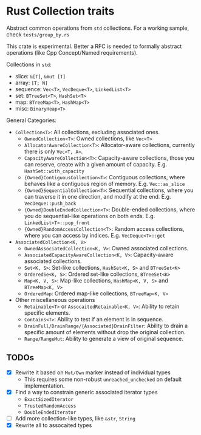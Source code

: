 # Rust Collection traits

Abstract common operations from `std` collections. For a working sample, check `tests/group_by.rs`

This crate is experimental. Better a RFC is needed to formally abstract operations (like Cpp Concept/Named requirements).

Collections in `std`:
* slice: `&[T]`, `&mut [T]`
* array: `[T; N]`
* sequence: `Vec<T>`, `VecDeque<T>`, `LinkedList<T>`
* set: `BTreeSet<T>`, `HashSet<T>`
* map: `BTreeMap<T>`, `HashMap<T>`
* misc: `BinaryHeap<T>`

General Categories:
* `Collection<T>`: All collections, excluding associated ones.
  - `OwnedCollection<T>`: Owned collections, like `Vec<T>`
  - `AllocatorAwareCollection<T>`: Allocator-aware collections, currently there is only `Vec<T, A>`.
  - `CapacityAwareCollection<T>`: Capacity-aware collections, those you can reserve, create with a given amount of capacity. E.g. `HashSet::with_capacity`
  - `{Owned}ContiguousCollection<T>`: Contiguous collections, where behaves like a contiguous region of memory. E.g. `Vec::as_slice`
  - `{Owned}SequentialCollection<T>`: Sequential collections, where you can traverse it in one direction, and modify at the end. E.g. `VecDeque::push_back`
  - `{Owned}DoubleEndedCollection<T>`: Double-ended collections, where you do sequential-like operations on both ends. E.g. `LinkedList<T>::pop_front`
  - `{Owned}RandomAccessCollection<T>`: Random access collections, where you can access by indices. E.g. `VecDeque<T>::get`
* `AssociatedCollection<K, V>`
  - `OwnedAssociatedCollection<K, V>`: Owned associated collections.
  - `AssociatedCapacityAwareCollection<K, V>`: Capacity-aware associated collections.
  - `Set<K, S>`: Set-like collections, `HashSet<K, S>` and `BTreeSet<K>`
  - `OrderedSe<K, S>`: Ordered set-like collections, `BTreeSet<K>`
  - `Map<K, V, S>`: Map-like collections, `HashMap<K, V, S>` and `BTreeMap<K, V>`
  - `OrderedMap`: Ordered map-like collections, `BTreeMap<K, V>`
* Other miscellaneous operations
  - `Retainable<T>` or `AssocaitedRetainable<K, V>`: Ability to retain specific elements.
  - `Contains<T>`: Ability to test if an element is in sequence.
  - `DrainFull/DrainRange/{Associated}DrainFilter`: Ability to drain a specific amount of elements without drop the original collection.
  - `Range/RangeMut`: Ability to generate a view of original sequence.

## TODOs

* [x] Rewrite it based on `Mut/Own` marker instead of individual types
  * This requires some non-robust `unreached_unchecked` on default implementation.
* [x] Find a way to constrain generic associated iterator types
  * `ExactSizedIterator`
  * `TrustedRandomAccess`
  * `DoubleEndedIterator`
* [ ] Add more collection-like types, like `&str`, `String`
* [x] Rewrite all to assocaited types